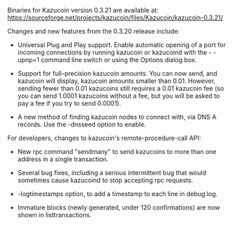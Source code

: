 Binaries for Kazucoin version 0.3.21 are available at:
  https://sourceforge.net/projects/kazucoin/files/Kazucoin/kazucoin-0.3.21/

Changes and new features from the 0.3.20 release include:

* Universal Plug and Play support.  Enable automatic opening of a port for incoming connections by running kazucoin or kazucoind with the - -upnp=1 command line switch or using the Options dialog box.

* Support for full-precision kazucoin amounts.  You can now send, and kazucoin will display, kazucoin amounts smaller than 0.01.  However, sending fewer than 0.01 kazucoins still requires a 0.01 kazucoin fee (so you can send 1.0001 kazucoins without a fee, but you will be asked to pay a fee if you try to send 0.0001).

* A new method of finding kazucoin nodes to connect with, via DNS A records. Use the -dnsseed option to enable.

For developers, changes to kazucoin's remote-procedure-call API:

* New rpc command "sendmany" to send kazucoins to more than one address in a single transaction.

* Several bug fixes, including a serious intermittent bug that would sometimes cause kazucoind to stop accepting rpc requests. 

* -logtimestamps option, to add a timestamp to each line in debug.log.

* Immature blocks (newly generated, under 120 confirmations) are now shown in listtransactions.
